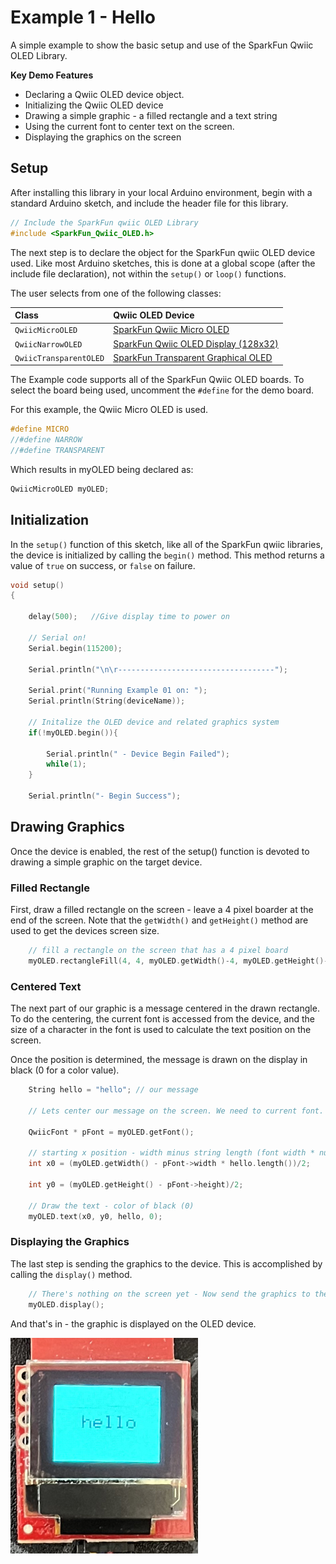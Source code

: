 # Example 1 - Hello

A simple example to show the basic setup and use of the SparkFun Qwiic OLED Library.

**Key Demo Features**
* Declaring a Qwiic OLED device object.
* Initializing the Qwiic OLED device
* Drawing a simple graphic - a filled rectangle and a text string
* Using the current font to center text on the screen.
* Displaying the graphics on the screen

## Setup

After installing this library in your local Arduino environment, begin with a standard Arduino sketch, and include the header file for this library.
```C++
// Include the SparkFun qwiic OLED Library
#include <SparkFun_Qwiic_OLED.h>
```
The next step is to declare the object for the SparkFun qwiic OLED device used. Like most Arduino sketches, this is done at a global scope (after the include file declaration), not within the ```setup()``` or ```loop()``` functions. 

The user selects from one of the following classes:

| Class | Qwiic OLED Device |
| :--- | :--- |
| `QwiicMicroOLED` | [SparkFun Qwiic Micro OLED ]( https://www.sparkfun.com/products/14532)| 
| `QwiicNarrowOLED` | [SparkFun Qwiic OLED Display (128x32) ]( https://www.sparkfun.com/products/17153)| 
| `QwiicTransparentOLED` | [SparkFun Transparent Graphical OLED]( https://www.sparkfun.com/products/15173)| 

The Example code supports all of the SparkFun Qwiic OLED boards. To select the board being used, uncomment the `#define` for the demo board. 

For this example, the Qwiic Micro OLED is used.
```C++
#define MICRO
//#define NARROW
//#define TRANSPARENT
``` 
Which results in myOLED being declared as:

```C++
QwiicMicroOLED myOLED;
```
## Initialization

In the ```setup()``` function of this sketch, like all of the SparkFun qwiic libraries, the device is initialized by calling the ```begin()``` method. This method returns a value of ```true``` on success, or ```false``` on failure. 

```C++
void setup()
{

    delay(500);   //Give display time to power on

    // Serial on!
    Serial.begin(115200);

    Serial.println("\n\r-----------------------------------");

    Serial.print("Running Example 01 on: ");
    Serial.println(String(deviceName));

    // Initalize the OLED device and related graphics system
    if(!myOLED.begin()){

        Serial.println(" - Device Begin Failed");
        while(1);
    }

    Serial.println("- Begin Success");

```

## Drawing Graphics

Once the device is enabled, the rest of the setup() function is devoted to drawing a simple graphic on the target device.

### Filled Rectangle

First, draw a filled rectangle on the screen - leave a 4 pixel boarder at the end of the screen. Note that the `getWidth()` and `getHeight()` method are used to get the devices screen size.

```C++
    // fill a rectangle on the screen that has a 4 pixel board
    myOLED.rectangleFill(4, 4, myOLED.getWidth()-4, myOLED.getHeight()-4);
```
### Centered Text

The next part of our graphic is a message centered in the drawn rectangle. To do the centering, the current font is accessed from the device, and the size of a character in the font is used to calculate the text position on the screen.

Once the position is determined, the message is drawn on the display in black (0 for a color value).

```C++
    String hello = "hello"; // our message

    // Lets center our message on the screen. We need to current font. 

    QwiicFont * pFont = myOLED.getFont();

    // starting x position - width minus string length (font width * number of characters) / 2
    int x0 = (myOLED.getWidth() - pFont->width * hello.length())/2;

    int y0 = (myOLED.getHeight() - pFont->height)/2;

    // Draw the text - color of black (0)
    myOLED.text(x0, y0, hello, 0);
```

### Displaying the Graphics

The last step is sending the graphics to the device. This is accomplished by calling the `display()` method.

```C++
    // There's nothing on the screen yet - Now send the graphics to the device
    myOLED.display();
```

And that's in - the graphic is displayed on the OLED device.

![Hello!](img/ex01_hello.png "Hello")